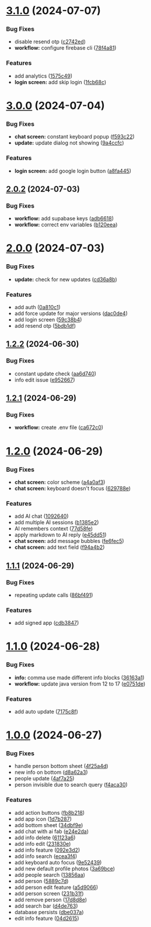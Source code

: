 # [3.1.0](https://github.com/dubeyanant/my_people/compare/v3.0.0...v3.1.0) (2024-07-07)


### Bug Fixes

* disable resend otp ([c2742ed](https://github.com/dubeyanant/my_people/commit/c2742edbc7063eee6b33672a4f55f6bda2723bca))
* **workflow:** configure firebase cli ([78f4a81](https://github.com/dubeyanant/my_people/commit/78f4a81878b14e19a14e385fe32874dfeb7ddebd))


### Features

* add analytics ([1575c49](https://github.com/dubeyanant/my_people/commit/1575c49056908e06274ad6c7f5a26300b5eed97e))
* **login screen:** add skip login ([1fcb68c](https://github.com/dubeyanant/my_people/commit/1fcb68cce829aac5136c1a61daf9d38835a5bec6))



# [3.0.0](https://github.com/dubeyanant/my_people/compare/v2.0.2...v3.0.0) (2024-07-04)


### Bug Fixes

* **chat screen:** constant keyboard popup ([f593c22](https://github.com/dubeyanant/my_people/commit/f593c226dbf49bc95fc1f000ec95f6b7381d66a8))
* **update:** update dialog not showing ([9a4ccfc](https://github.com/dubeyanant/my_people/commit/9a4ccfcb3277047229363a3c163d93e8b30f5e82))


### Features

* **login screen:** add google login button ([a8fa445](https://github.com/dubeyanant/my_people/commit/a8fa445852b4caa545e2d75f1731fbd96f45186a))



## [2.0.2](https://github.com/dubeyanant/my_people/compare/v2.0.1...v2.0.2) (2024-07-03)


### Bug Fixes

* **workflow:** add supabase keys ([adb6618](https://github.com/dubeyanant/my_people/commit/adb6618eda58b999826898c22f151ffb259ced9f))
* **workflow:** correct env variables ([b120eea](https://github.com/dubeyanant/my_people/commit/b120eea8717b15c0de8ee741cefa87a1ae6fdc1b))



# [2.0.0](https://github.com/dubeyanant/my_people/compare/v1.2.2...v2.0.0) (2024-07-03)


### Bug Fixes

* **update:** check for new updates ([cd36a8b](https://github.com/dubeyanant/my_people/commit/cd36a8b6d45ed423d31a39d6cb01a7c7c8b45493))


### Features

* add auth ([0a810c1](https://github.com/dubeyanant/my_people/commit/0a810c1af6003d213542ac77f49932b6f7de5f34))
* add force update for major versions ([dac0de4](https://github.com/dubeyanant/my_people/commit/dac0de4a78195da4d67999d9961580a2762bd478))
* add login screen ([59c38b4](https://github.com/dubeyanant/my_people/commit/59c38b4a82908e993cb0930831d8d616bfb32b86))
* add resend otp ([5bdb1df](https://github.com/dubeyanant/my_people/commit/5bdb1df1b4bc3ea9cf608dd025371eef939b127f))



## [1.2.2](https://github.com/dubeyanant/my_people/compare/v1.2.1...v1.2.2) (2024-06-30)


### Bug Fixes

* constant update check ([aa6d740](https://github.com/dubeyanant/my_people/commit/aa6d740f1eed3fbb599cf1a605800e89739f44c0))
* info edit issue ([e952667](https://github.com/dubeyanant/my_people/commit/e952667e4492d898f338a24f9df5e20e7a7f017d))



## [1.2.1](https://github.com/dubeyanant/my_people/compare/v1.2.0...v1.2.1) (2024-06-29)


### Bug Fixes

* **workflow:** create .env file ([ca672c0](https://github.com/dubeyanant/my_people/commit/ca672c0c276420323616e475912396e137a62b70))



# [1.2.0](https://github.com/dubeyanant/my_people/compare/v1.1.1...v1.2.0) (2024-06-29)


### Bug Fixes

* **chat screen:** color scheme ([a4a0af3](https://github.com/dubeyanant/my_people/commit/a4a0af30500acf119fdb984a2c828b02fccf4a59))
* **chat screen:** keyboard doesn't focus ([629788e](https://github.com/dubeyanant/my_people/commit/629788eb8e08ac372b70a0eec92f08557d53dc8e))


### Features

* add AI chat ([1092640](https://github.com/dubeyanant/my_people/commit/10926408f971fc02f378cdd12383763a1c5b9134))
* add multiple AI sessions ([b1385e2](https://github.com/dubeyanant/my_people/commit/b1385e26655bdaa67899debea00d8b5257910a48))
* AI remembers context ([77d58fe](https://github.com/dubeyanant/my_people/commit/77d58fea89feb0492d619c63cf5b915707e9c610))
* apply markdown to AI reply ([e45dd51](https://github.com/dubeyanant/my_people/commit/e45dd51b9157bc0e3ec2a43a441999be38f8a139))
* **chat screen:** add message bubbles ([fe6fec5](https://github.com/dubeyanant/my_people/commit/fe6fec56ceac51dd3f36b16d196518471b8e9414))
* **chat screen:** add text field ([f94a4b2](https://github.com/dubeyanant/my_people/commit/f94a4b2f271ce35abb442a15d17a5d06072f88f4))



## [1.1.1](https://github.com/dubeyanant/my_people/compare/v1.1.0...v1.1.1) (2024-06-29)


### Bug Fixes

* repeating update calls ([86bf491](https://github.com/dubeyanant/my_people/commit/86bf4911e213e4b1350298e185f8cd5d838f2235))


### Features

* add signed app ([cdb3847](https://github.com/dubeyanant/my_people/commit/cdb38470758cb3c1fda6ea70cce08a94f0c431b4))



# [1.1.0](https://github.com/dubeyanant/my_people/compare/v1.0.0...v1.1.0) (2024-06-28)


### Bug Fixes

* **info:** comma use made different info blocks ([36163a1](https://github.com/dubeyanant/my_people/commit/36163a122ebe36de01849cac57be87a28c831f91))
* **workflow:** update java version from 12 to 17 ([e0751de](https://github.com/dubeyanant/my_people/commit/e0751dec91c0cbf8543b3615bc5cf26a1b3990c8))


### Features

* add auto update ([7175c8f](https://github.com/dubeyanant/my_people/commit/7175c8f79034a307c9f75594d6a6857bbf3e4520))



# [1.0.0](https://github.com/dubeyanant/my_people/compare/5889c7d7024377327d0c86e38180033a8daddd45...v1.0.0) (2024-06-27)


### Bug Fixes

* handle person bottom sheet ([4f25a4d](https://github.com/dubeyanant/my_people/commit/4f25a4d9a3ca5371c725e222f3ac73301c871385))
* new info on bottom ([d8a62a3](https://github.com/dubeyanant/my_people/commit/d8a62a3772b865892be4e48164063fac277c7a8c))
* people update ([4af7a25](https://github.com/dubeyanant/my_people/commit/4af7a25730390439dcfb8f8d21884eddd7e2496d))
* person invisible due to search query ([f4aca30](https://github.com/dubeyanant/my_people/commit/f4aca308a5de73dc69cbb907a993c6ce6d820c7b))


### Features

* add action buttons ([fb8b218](https://github.com/dubeyanant/my_people/commit/fb8b218b96ae97be2a12a508234ac5300fc888be))
* add app icon ([1d7b287](https://github.com/dubeyanant/my_people/commit/1d7b2870276f14423cc7b32b388a289e231d08a2))
* add bottom sheet ([34dbf9e](https://github.com/dubeyanant/my_people/commit/34dbf9ef222cb1941f4950f875f42e88818a1df8))
* add chat with ai fab ([e24e2da](https://github.com/dubeyanant/my_people/commit/e24e2da41bf5f68600c454da4ac04b87e6ec362f))
* add info delete ([61123a6](https://github.com/dubeyanant/my_people/commit/61123a637f514ecbd7a934bbdcc7737b076c0aaf))
* add info edit ([231830e](https://github.com/dubeyanant/my_people/commit/231830e1acfe8a08592c3fb5f4a5ae2912ea4e79))
* add info feature ([092e3d2](https://github.com/dubeyanant/my_people/commit/092e3d273b86a5842099a714929cddce7c6b71fc))
* add info search ([ecea3f4](https://github.com/dubeyanant/my_people/commit/ecea3f4cd16e8c585684b737e289dc9d6b2b4f9a))
* add keyboard auto focus ([9e52439](https://github.com/dubeyanant/my_people/commit/9e52439a3647c27d054661c04f5ae1a13ce66327))
* add new default profile photos ([3a69bce](https://github.com/dubeyanant/my_people/commit/3a69bce6bbd8c0af4f709dfd22e84c068bfb3813))
* add people search ([13856aa](https://github.com/dubeyanant/my_people/commit/13856aa88664d9911f1a5d7a61b5f4937919c3e3))
* add person ([5889c7d](https://github.com/dubeyanant/my_people/commit/5889c7d7024377327d0c86e38180033a8daddd45))
* add person edit feature ([a5d9066](https://github.com/dubeyanant/my_people/commit/a5d906694b20c16c456e234a098293c5f738f29f))
* add person screen ([231b31f](https://github.com/dubeyanant/my_people/commit/231b31f4a914ed00f143f595392dfc1bfc9a4e77))
* add remove person ([17d8d8e](https://github.com/dubeyanant/my_people/commit/17d8d8ec2ff942fc16586594954b8078d97bebda))
* add search bar ([d4de763](https://github.com/dubeyanant/my_people/commit/d4de763abc531d07d84e8dcf42589f0211f47ad7))
* database persists ([dbe037a](https://github.com/dubeyanant/my_people/commit/dbe037af0548cc9185685b7db1b43e4d63dff1eb))
* edit info feature ([04d2615](https://github.com/dubeyanant/my_people/commit/04d2615ad41db639c059185df15342baa2659a48))



